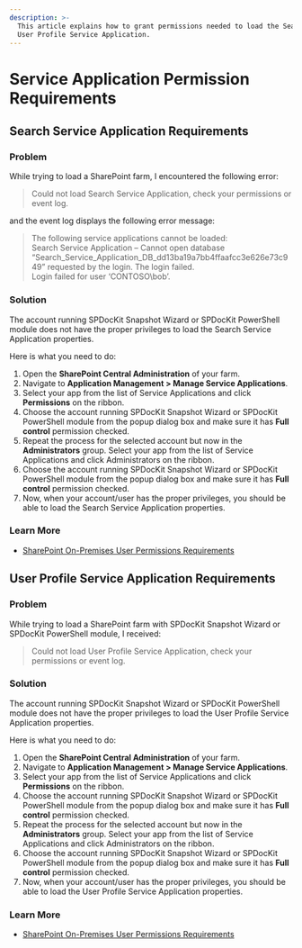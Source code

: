 ```yaml
---
description: >-
  This article explains how to grant permissions needed to load the Search and
  User Profile Service Application.
---
```


# Service Application Permission Requirements

## Search Service Application Requirements

### Problem

While trying to load a SharePoint farm, I encountered the following error:

> Could not load Search Service Application, check your permissions or event log.

and the event log displays the following error message:

> The following service applications cannot be loaded:  
> Search Service Application – Cannot open database “Search\_Service\_Application\_DB\_dd13ba19a7bb4ffaafcc3e626e73c949” requested by the login. The login failed.  
> Login failed for user ‘CONTOSO\bob’.

### Solution

The account running SPDocKit Snapshot Wizard or SPDocKit PowerShell module does not have the proper privileges to load the Search Service Application properties.

Here is what you need to do:

1. Open the **SharePoint Central Administration** of your farm.
2. Navigate to **Application Management &gt; Manage Service Applications**. 
3. Select your app from the list of Service Applications and click **Permissions** on the ribbon. 
4. Choose the account running SPDocKit Snapshot Wizard or SPDocKit PowerShell module from the popup dialog box and make sure it has **Full control** permission checked. 
5. Repeat the process for the selected account but now in the **Administrators** group. Select your app from the list of Service Applications and click Administrators on the ribbon. 
6. Choose the account running SPDocKit Snapshot Wizard or SPDocKit PowerShell module from the popup dialog box and make sure it has **Full control** permission checked. 
7. Now, when your account/user has the proper privileges, you should be able to load the Search Service Application properties.

### Learn More

* [SharePoint On-Premises User Permissions Requirements](user-permission-requirements.md)

## User Profile Service Application Requirements

### Problem

While trying to load a SharePoint farm with SPDocKit Snapshot Wizard or SPDocKit PowerShell module, I received:

> Could not load User Profile Service Application, check your permissions or event log.

### Solution

The account running SPDocKit Snapshot Wizard or SPDocKit PowerShell module does not have the proper privileges to load the User Profile Service Application properties.

Here is what you need to do:

1. Open the **SharePoint Central Administration** of your farm. 
2. Navigate to **Application Management &gt; Manage Service Applications**. 
3. Select your app from the list of Service Applications and click **Permissions** on the ribbon. 
4. Choose the account running SPDocKit Snapshot Wizard or SPDocKit PowerShell module from the popup dialog box and make sure it has **Full control** permission checked. 
5. Repeat the process for the selected account but now in the **Administrators** group. Select your app from the list of Service Applications and click Administrators on the ribbon. 
6. Choose the account running SPDocKit Snapshot Wizard or SPDocKit PowerShell module from the popup dialog box and make sure it has **Full control** permission checked. 
7. Now, when your account/user has the proper privileges, you should be able to load the User Profile Service Application properties.

### Learn More

* [SharePoint On-Premises User Permissions Requirements](user-permission-requirements.md)

